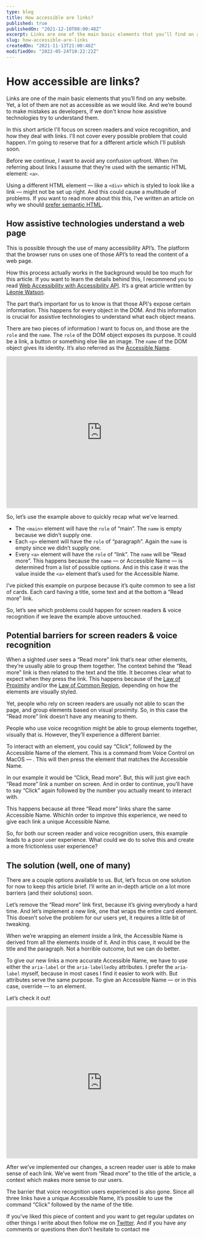 ```yaml
---
type: blog
title: How accessible are links?
published: true
publishedOn: "2021-12-10T08:00:48Z"
excerpt: Links are one of the main basic elements that you’ll find on any website. Yet, a lot of them are not as accessible as we would like. If we don't know how they're interpreted by assistive technologies we’re bound to make some mistakes as developers.
slug: how-accessible-are-links
createdOn: "2021-11-13T21:00:48Z"
modifiedOn: "2022-05-24T10:22:22Z"
---
```


# How accessible are links?

Links are one of the main basic elements that you’ll find on any website. Yet, a lot of them are not as accessible as we would like. And we’re bound to make mistakes as developers, if we don't know how assistive technologies try to understand them.

In this short article I'll focus on screen readers and voice recognition, and how they deal with links. I'll not cover every possible problem that could happen. I'm going to reserve that for a different article which I'll publish soon.

Before we continue, I want to avoid any confusion upfront. When I’m referring about links I assume that they’re used with the semantic HTML element: `<a>`.

Using a different HTML element — like a `<div>` which is styled to look like a link — might not be set up right. And this could cause a multitude of problems. If you want to read more about this this, I've written an article on why we should [prefer semantic HTML](https://beingfrankly.nl/blog/rules-on-using-aria).

## How assistive technologies understand a web page

This is possible through the use of many accessibility API’s. The platform that the browser runs on uses one of those API’s to read the content of a web page.

How this process actually works in the background would be too much for this article. If you want to learn the details behind this, I recommend you to read [Web Accessibility with Accessibility API](https://www.smashingmagazine.com/2015/03/web-accessibility-with-accessibility-api/). It’s a great article written by [Léonie Watson](https://twitter.com/leoniewatson).

The part that’s important for us to know is that those API's expose certain information. This happens for every object in the DOM. And this information is crucial for assistive technologies to understand what each object means.

There are two pieces of information I want to focus on, and those are the `role` and the `name`. The `role` of the DOM object exposes its purpose. It could be a link, a button or something else like an image. The `name` of the DOM object gives its identity. It’s also referred as the [Accessible Name](https://www.w3.org/TR/accname-1.1/#dfn-accessible-name).

<iframe height="400" width="100%" scrolling="no" title="Cards with &quot;read more&quot; links" src="https://codepen.io/beingfrankly/embed/oNGLQea?default-tab=result&theme-id=dark" frameborder="no" loading="lazy" allowtransparency="true" allowfullscreen="true">
  See the Pen <a href="https://codepen.io/beingfrankly/pen/oNGLQea">
  Cards with &quot;read more&quot; links</a> by Frank van Eldijk-Smeding (<a href="https://codepen.io/beingfrankly">@beingfrankly</a>)
  on <a href="https://codepen.io">CodePen</a>.
</iframe>

So, let’s use the example above to quickly recap what we’ve learned.

- The `<main>` element will have the `role` of “main”. The `name` is empty because we didn’t supply one.
- Each `<p>` element will have the `role` of “paragraph”. Again the `name` is empty since we didn’t supply one.
- Every `<a>` element will have the `role` of “link”. The `name` will be “Read more”. This happens because the `name` — or Accessible Name — is determined from a list of possible options. And in this case it was the value inside the `<a>` element that’s used for the Accessible Name.

I’ve picked this example on purpose because it’s quite common to see a list of cards. Each card having a title, some text and at the bottom a “Read more” link.

So, let’s see which problems could happen for screen readers & voice recognition if we leave the example above untouched.

## Potential barriers for screen readers & voice recognition

When a sighted user sees a “Read more” link that’s near other elements, they’re usually able to group them together. The context behind the “Read more” link is then related to the text and the title. It becomes clear what to expect when they press the link. This happens because of the [Law of Proximity](https://lawsofux.com/law-of-proximity/) and/or the [Law of Common Region](https://lawsofux.com/law-of-common-region/), depending on how the elements are visually styled.

Yet, people who rely on screen readers are usually not able to scan the page, and group elements based on visual proximity. So, in this case the “Read more” link doesn’t have any meaning to them.

People who use voice recognition might be able to group elements together, visually that is. However, they’ll experience a different barrier.

To interact with an element, you could say “Click”, followed by the Accessible Name of the element. This is a command from Voice Control on MacOS — . This will then press the element that matches the Accessible Name.

In our example it would be “Click, Read more”. But, this will just give each “Read more” link a number on screen. And in order to continue, you’ll have to say “Click” again followed by the number you actually meant to interact with.

This happens because all three “Read more” links share the same Accessible Name. WhichIn order to improve this experience, we need to give each link a unique Accessible Name.

So, for both our screen reader and voice recognition users, this example leads to a poor user experience. What could we do to solve this and create a more frictionless user experience?

## The solution (well, one of many)

There are a couple options available to us. But, let’s focus on one solution for now to keep this article brief. I’ll write an in-depth article on a lot more barriers (and their solutions) soon.

Let’s remove the “Read more” link first, because it’s giving everybody a hard time. And let’s implement a new link, one that wraps the entire card element. This doesn’t solve the problem for our users yet, it requires a little bit of tweaking.

When we’re wrapping an element inside a link, the Accessible Name is derived from all the elements inside of it. And in this case, it would be the title and the paragraph. Not a horrible outcome, but we can do better.

To give our new links a more accurate Accessible Name, we have to use either the `aria-label` or the `aria-labelledby` attributes. I prefer the `aria-label` myself, because in most cases I find it easier to work with. But attributes serve the same purpose. To give an Accessible Name — or in this case, override — to an element.

Let’s check it out!

<iframe height="400" width="100%" scrolling="no" title="Cards with &quot;read more&quot; links - possible fix" src="https://codepen.io/beingfrankly/embed/PoJGGyj?default-tab=result&theme-id=dark" frameborder="no" loading="lazy" allowtransparency="true" allowfullscreen="true">
  See the Pen <a href="https://codepen.io/beingfrankly/pen/PoJGGyj">
  Cards with &quot;read more&quot; links - possible fix</a> by Frank van Eldijk-Smeding (<a href="https://codepen.io/beingfrankly">@beingfrankly</a>)
  on <a href="https://codepen.io">CodePen</a>.
</iframe>

After we’ve implemented our changes, a screen reader user is able to make sense of each link. We’ve went from “Read more” to the title of the article, a context which makes more sense to our users.

The barrier that voice recognition users experienced is also gone. Since all three links have a unique Accessible Name, it’s possible to use the command “Click” followed by the name of the title.

If you’ve liked this piece of content and you want to get regular updates on other things I write about then follow me on [Twitter](https://twitter.com/frank_vaneldijk). And if you have any comments or questions then don’t hesitate to contact me
